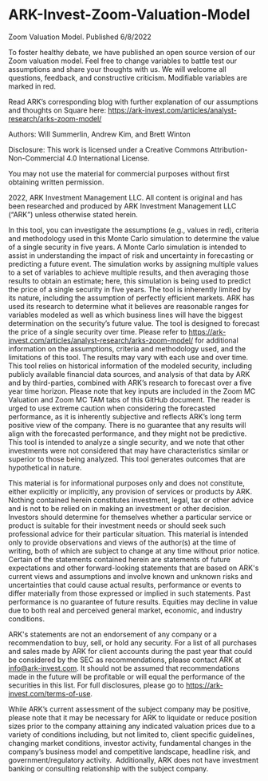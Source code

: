 # ARK-Invest-Zoom-Valuation-Model

Zoom Valuation Model. Published 6/8/2022

To foster healthy debate, we have published an open source version of our Zoom valuation model. Feel free to change variables to battle test our assumptions and share your thoughts with us. We will welcome all questions, feedback, and constructive criticism. Modifiable variables are marked in red.

Read ARK’s corresponding blog with further explanation of our assumptions and thoughts on Square here: https://ark-invest.com/articles/analyst-research/arks-zoom-model/

Authors: Will Summerlin, Andrew Kim, and Brett Winton 

Disclosure: This work is licensed under a Creative Commons Attribution-Non-Commercial 4.0 International License.

You may not use the material for commercial purposes without first obtaining written permission.

2022, ARK Investment Management LLC. All content is original and has been researched and produced by ARK Investment Management LLC (“ARK”) unless otherwise stated herein.

In this tool, you can investigate the assumptions (e.g., values in red), criteria and methodology used in this Monte Carlo simulation to determine the value of a single security in five years. A Monte Carlo simulation is intended to assist in understanding the impact of risk and uncertainty in forecasting or predicting a future event. The simulation works by assigning multiple values to a set of variables to achieve multiple results, and then averaging those results to obtain an estimate; here, this simulation is being used to predict the price of a single security in five years. The tool is inherently limited by its nature, including the assumption of perfectly efficient markets. ARK has used its research to determine what it believes are reasonable ranges for variables modeled as well as which business lines will have the biggest determination on the security’s future value. The tool is designed to forecast the price of a single security over time. Please refer to https://ark-invest.com/articles/analyst-research/arks-zoom-model/ for additional information on the assumptions, criteria and methodology used, and the limitations of this tool. The results may vary with each use and over time. This tool relies on historical information of the modeled security, including publicly available financial data sources, and analysis of that data by ARK and by third-parties, combined with ARK’s research to forecast over a five year time horizon. Please note that key inputs are included in the Zoom MC Valuation and Zoom MC TAM tabs of this GitHub document. The reader is urged to use extreme caution when considering the forecasted performance, as it is inherently subjective and reflects ARK’s long term positive view of the company. There is no guarantee that any results will align with the forecasted performance, and they might not be predictive. This tool is intended to analyze a single security, and we note that other investments were not considered that may have characteristics similar or superior to those being analyzed. This tool generates outcomes that are hypothetical in nature.

This material is for informational purposes only and does not constitute, either explicitly or implicitly, any provision of services or products by ARK. Nothing contained herein constitutes investment, legal, tax or other advice and is not to be relied on in making an investment or other decision. Investors should determine for themselves whether a particular service or product is suitable for their investment needs or should seek such professional advice for their particular situation.
This material is intended only to provide observations and views of the author(s) at the time of writing, both of which are subject to change at any time without prior notice. Certain of the statements contained herein are statements of future expectations and other forward-looking statements that are based on ARK's current views and assumptions and involve known and unknown risks and uncertainties that could cause actual results, performance or events to differ materially from those expressed or implied in such statements. Past performance is no guarantee of future results. Equities may decline in value due to both real and perceived general market, economic, and industry conditions.

ARK's statements are not an endorsement of any company or a recommendation to buy, sell, or hold any security. For a list of all purchases and sales made by ARK for client accounts during the past year that could be considered by the SEC as recommendations, please contact ARK at info@ark-invest.com. It should not be assumed that recommendations made in the future will be profitable or will equal the performance of the securities in this list. For full disclosures, please go to https://ark-invest.com/terms-of-use.

While ARK’s current assessment of the subject company may be positive, please note that it may be necessary for ARK to liquidate or reduce position sizes prior to the company attaining any indicated valuation prices due to a variety of conditions including, but not limited to, client specific guidelines, changing market conditions, investor activity, fundamental changes in the company’s business model and competitive landscape, headline risk, and government/regulatory activity.  Additionally, ARK does not have investment banking or consulting relationship with the subject company.

